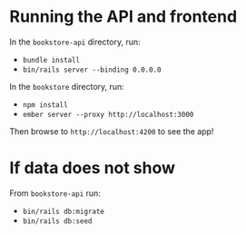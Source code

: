 # Running the API and frontend

In the `bookstore-api` directory, run:

- `bundle install`
- `bin/rails server --binding 0.0.0.0`

In the `bookstore` directory, run:

- `npm install`
- `ember server --proxy http://localhost:3000`

Then browse to `http://localhost:4200` to see the app!

# If data does not show

From `bookstore-api` run:

- `bin/rails db:migrate`
- `bin/rails db:seed`
